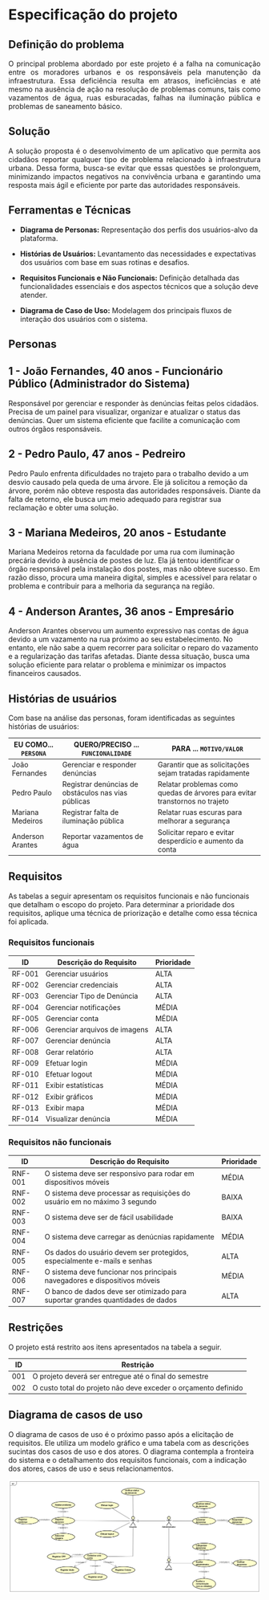 # Especificação do projeto

## Definição do problema

<p align="justify">O principal problema abordado por este projeto é a falha na comunicação entre os moradores urbanos e os responsáveis pela manutenção da infraestrutura. Essa deficiência resulta em atrasos, ineficiências e até mesmo na ausência de ação na resolução de problemas comuns, tais como vazamentos de água, ruas esburacadas, falhas na iluminação pública e problemas de saneamento básico.</p>

## Solução

<p align="justify">A solução proposta é o desenvolvimento de um aplicativo que permita aos cidadãos reportar qualquer tipo de problema relacionado à infraestrutura urbana. Dessa forma, busca-se evitar que essas questões se prolonguem, minimizando impactos negativos na convivência urbana e garantindo uma resposta mais ágil e eficiente por parte das autoridades responsáveis.</p>

## Ferramentas e Técnicas

- **Diagrama de Personas:** Representação dos perfis dos usuários-alvo da plataforma.

- **Histórias de Usuários:** Levantamento das necessidades e expectativas dos usuários com base em suas rotinas e desafios.

- **Requisitos Funcionais e Não Funcionais:** Definição detalhada das funcionalidades essenciais e dos aspectos técnicos que a solução deve atender.

- **Diagrama de Caso de Uso:** Modelagem dos principais fluxos de interação dos usuários com o sistema.

## Personas

## 1 - João Fernandes, 40 anos - Funcionário Público (Administrador do Sistema)
Responsável por gerenciar e responder às denúncias feitas pelos cidadãos.
Precisa de um painel para visualizar, organizar e atualizar o status das denúncias.
Quer um sistema eficiente que facilite a comunicação com outros órgãos responsáveis.

## 2 - Pedro Paulo, 47 anos - Pedreiro
Pedro Paulo enfrenta dificuldades no trajeto para o trabalho devido a um desvio causado pela queda de uma árvore. Ele já solicitou a remoção da árvore, porém não obteve resposta das autoridades responsáveis. Diante da falta de retorno, ele busca um meio adequado para registrar sua reclamação e obter uma solução.  

## 3 - Mariana Medeiros, 20 anos - Estudante
Mariana Medeiros retorna da faculdade por uma rua com iluminação precária devido à ausência de postes de luz. Ela já tentou identificar o órgão responsável pela instalação dos postes, mas não obteve sucesso. Em razão disso, procura uma maneira digital, simples e acessível para relatar o problema e contribuir para a melhoria da segurança na região.  

## 4 - Anderson Arantes, 36 anos - Empresário
Anderson Arantes observou um aumento expressivo nas contas de água devido a um vazamento na rua próximo ao seu estabelecimento. No entanto, ele não sabe a quem recorrer para solicitar o reparo do vazamento e a regularização das tarifas afetadas. Diante dessa situação, busca uma solução eficiente para relatar o problema e minimizar os impactos financeiros causados.

## Histórias de usuários

Com base na análise das personas, foram identificadas as seguintes histórias de usuários:

|EU COMO... `PERSONA`| QUERO/PRECISO ... `FUNCIONALIDADE` |PARA ... `MOTIVO/VALOR`                 |
|--------------------|------------------------------------|----------------------------------------|
|João Fernandes      | Gerenciar e responder denúncias    | Garantir que as solicitações sejam tratadas rapidamente |
|Pedro Paulo         | Registrar denúncias de obstáculos nas vias públicas | Relatar problemas como quedas de árvores para evitar transtornos no trajeto |
|Mariana Medeiros    | Registrar falta de iluminação pública | Relatar ruas escuras para melhorar a segurança |
|Anderson Arantes    | Reportar vazamentos de água | Solicitar reparo e evitar desperdício e aumento da conta |

## Requisitos

As tabelas a seguir apresentam os requisitos funcionais e não funcionais que detalham o escopo do projeto. Para determinar a prioridade dos requisitos, aplique uma técnica de priorização e detalhe como essa técnica foi aplicada.

### Requisitos funcionais

|ID    | Descrição do Requisito  | Prioridade |
|------|-----------------------------------------|----|
|RF-001| Gerenciar usuários | ALTA | 
|RF-002| Gerenciar credenciais  | ALTA |
|RF-003| Gerenciar Tipo de Denúncia | ALTA |
|RF-004| Gerenciar notificações | MÉDIA |
|RF-005| Gerenciar conta   | MÉDIA |
|RF-006| Gerenciar arquivos de imagens | ALTA |
|RF-007| Gerenciar denúncia | ALTA |
|RF-008| Gerar relatório | ALTA |
|RF-009| Efetuar login  | MÉDIA |
|RF-010| Efetuar logout  | MÉDIA |
|RF-011| Exibir estatísticas  | MÉDIA |
|RF-012| Exibir gráficos  | MÉDIA |
|RF-013| Exibir mapa  | MÉDIA |
|RF-014| Visualizar denúncia  | MÉDIA |


### Requisitos não funcionais

|ID     | Descrição do Requisito  |Prioridade |
|-------|-------------------------|----|
|RNF-001| O sistema deve ser responsivo para rodar em dispositivos móveis | MÉDIA | 
|RNF-002| O sistema deve processar as requisições do usuário em no máximo 3 segundo |  BAIXA | 
|RNF-003| O sistema deve ser de fácil usabilidade |  BAIXA | 
|RNF-004| O sistema deve carregar as denúcnias rapidamente |  MÉDIA | 
|RNF-005| Os dados do usuário devem ser protegidos, especialmente e-mails e senhas |  ALTA | 
|RNF-006| O sistema deve funcionar nos principais navegadores e dispositivos móveis |  MÉDIA | 
|RNF-007| O banco de dados deve ser otimizado para suportar grandes quantidades de dados |  ALTA | 


## Restrições

O projeto está restrito aos itens apresentados na tabela a seguir.

|ID| Restrição                                             |
|--|-------------------------------------------------------|
|001| O projeto deverá ser entregue até o final do semestre |
|002| O custo total do projeto não deve exceder o orçamento definido |

## Diagrama de casos de uso

O diagrama de casos de uso é o próximo passo após a elicitação de requisitos. Ele utiliza um modelo gráfico e uma tabela com as descrições sucintas dos casos de uso e dos atores. O diagrama contempla a fronteira do sistema e o detalhamento dos requisitos funcionais, com a indicação dos atores, casos de uso e seus relacionamentos.

![image](images/Caso_de_uso.png)

